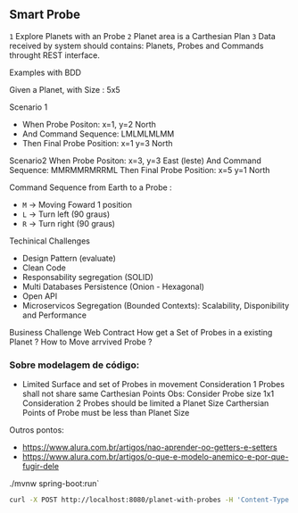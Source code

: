 ## Smart Probe

`1` Explore Planets with an Probe
`2` Planet area is a Carthesian Plan
`3` Data received by system should contains: Planets, Probes and Commands throught REST interface.

Examples with BDD

Given a Planet, with Size : 5x5

Scenario 1
 - When Probe Positon: x=1, y=2 North
 - And Command Sequence: LMLMLMLMM
 - Then Final Probe Position: x=1 y=3 North

Scenario2
When Probe Positon: x=3, y=3 East (leste)
And Command Sequence: MMRMMRMRRML
Then Final Probe Position: x=5 y=1 North

Command Sequence from Earth to a Probe :
- `M` -> Moving Foward 1 position
- `L` -> Turn left (90 graus)
- `R` -> Turn right (90 graus)


Techinical Challenges
 - Design Pattern (evaluate)
 - Clean Code
 - Responsability segregation (SOLID)
 - Multi Databases Persistence (Onion - Hexagonal)
 - Open API
 - Microservicos Segregation (Bounded Contexts): Scalability, Disponibility and Performance

Business Challenge
Web Contract
  How get a Set of Probes in a existing Planet ?
  How to Move arrvived Probe ?

### Sobre modelagem de código:
- Limited Surface and set of Probes in movement
  Consideration 1
    Probes shall not share same Carthesian Points
      Obs: Consider Probe size 1x1
  Consideration 2
    Probes should be limited a Planet Size
      Carthersian Points of Probe must be less than Planet Size 


Outros pontos: 
- https://www.alura.com.br/artigos/nao-aprender-oo-getters-e-setters
- https://www.alura.com.br/artigos/o-que-e-modelo-anemico-e-por-que-fugir-dele

./mvnw spring-boot:run`

```bash
curl -X POST http://localhost:8080/planet-with-probes -H 'Content-Type: application/json' -d '{"width":10,"height":10,"probes":[{"x":1,"y":2,"direction":"N","commands": "LMLMLMLMM"},{"x":3,"y":3,"direction":"E","commands": "MMRMMRMRRM"}]}'
```
